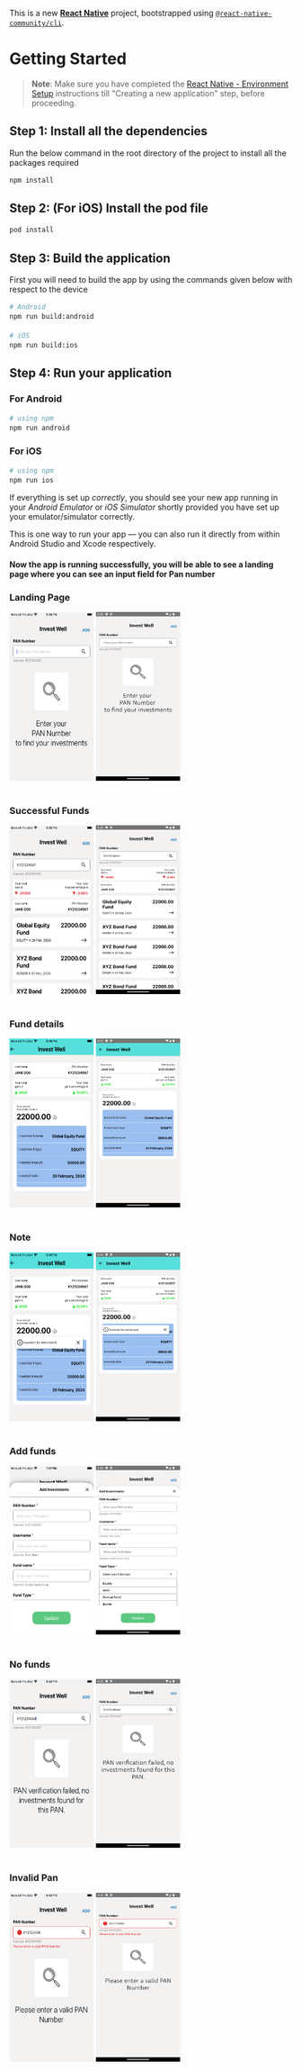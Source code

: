 This is a new [**React Native**](https://reactnative.dev) project, bootstrapped using [`@react-native-community/cli`](https://github.com/react-native-community/cli).

# Getting Started

>**Note**: Make sure you have completed the [React Native - Environment Setup](https://reactnative.dev/docs/environment-setup) instructions till "Creating a new application" step, before proceeding.

## Step 1: Install all the dependencies

Run the below command in the root directory of the project to install all the packages required

```bash
npm install
```

## Step 2: (For iOS) Install the pod file

```bash
pod install
```

## Step 3: Build the application

First you will need to build the app by using the commands given below with respect to the device

```bash
# Android
npm run build:android

# iOS
npm run build:ios
```

## Step 4: Run your application

### For Android

```bash
# using npm
npm run android
```

### For iOS

```bash
# using npm
npm run ios
```

If everything is set up _correctly_, you should see your new app running in your _Android Emulator_ or _iOS Simulator_ shortly provided you have set up your emulator/simulator correctly.

This is one way to run your app — you can also run it directly from within Android Studio and Xcode respectively.

#### Now the app is running successfully, you will be able to see a landing page where you can see an input field for Pan number

### Landing Page
<div style={display: 'flex', flexDirection: 'row', padding: 8}>
    <img src="https://github.com/Harshaapoorv/investwell-screenshots/blob/main/iOS%20Screenshots/landing_page.png" width="150" height="300"/>
    <img src="https://github.com/Harshaapoorv/investwell-screenshots/blob/main/Android%20Screenshots/landing_page.png" width="150" height="300"/>
</div>

<br>

### Successful Funds
<div style={display: 'flex', flexDirection: 'row', padding: 8}>
    <img src="https://github.com/Harshaapoorv/investwell-screenshots/blob/main/iOS%20Screenshots/successful_funds.png" width="150" height="300"/>
    <img src="https://github.com/Harshaapoorv/investwell-screenshots/blob/main/Android%20Screenshots/successful.png" width="150" height="300"/>
</div>

<br>

### Fund details
<div style={display: 'flex', flexDirection: 'row', padding: 8}>
    <img src="https://github.com/Harshaapoorv/investwell-screenshots/blob/main/iOS%20Screenshots/fund_detail.png" width="150" height="300"/>
    <img src="https://github.com/Harshaapoorv/investwell-screenshots/blob/main/Android%20Screenshots/detailed_investment.png" width="150" height="300"/>
</div>

<br>

### Note
<div style={display: 'flex', flexDirection: 'row', padding: 8}>
    <img src="https://github.com/Harshaapoorv/investwell-screenshots/blob/main/iOS%20Screenshots/note.png" width="150" height="300"/>
    <img src="https://github.com/Harshaapoorv/investwell-screenshots/blob/main/Android%20Screenshots/note.png" width="150" height="300"/>
</div>

<br>

### Add funds
<div style={display: 'flex', flexDirection: 'row', padding: 8}>
    <img src="https://github.com/Harshaapoorv/investwell-screenshots/blob/main/iOS%20Screenshots/update.png" width="150" height="300"/>
    <img src="https://github.com/Harshaapoorv/investwell-screenshots/blob/main/Android%20Screenshots/update.png" width="150" height="300"/>
</div>

<br>

### No funds
<div style={display: 'flex', flexDirection: 'row', padding: 8}>
    <img src="https://github.com/Harshaapoorv/investwell-screenshots/blob/main/iOS%20Screenshots/no_investments.png" width="150" height="300"/>
    <img src="https://github.com/Harshaapoorv/investwell-screenshots/blob/main/Android%20Screenshots/no_investments.png" width="150" height="300"/>
</div>

<br>

### Invalid Pan
<div style={display: 'flex', flexDirection: 'row', padding: 8}>
    <img src="https://github.com/Harshaapoorv/investwell-screenshots/blob/main/iOS%20Screenshots/invalid_pan.png" width="150" height="300"/>
    <img src="https://github.com/Harshaapoorv/investwell-screenshots/blob/main/Android%20Screenshots/invalid_pan.png" width="150" height="300"/>
</div>
